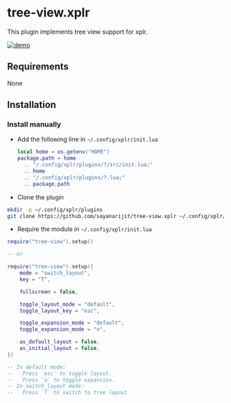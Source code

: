 # tree-view.xplr

This plugin implements tree view support for xplr.

[![demo](https://s12.gifyu.com/images/SQGR3.gif)](https://gifyu.com/image/SQGR3)

## Requirements

None

## Installation

### Install manually

- Add the following line in `~/.config/xplr/init.lua`

  ```lua
  local home = os.getenv("HOME")
  package.path = home
    .. "/.config/xplr/plugins/?/src/init.lua;"
    .. home
    .. "/.config/xplr/plugins/?.lua;"
    .. package.path
  ```

- Clone the plugin

```bash
mkdir -p ~/.config/xplr/plugins
git clone https://github.com/sayanarijit/tree-view.xplr ~/.config/xplr/plugins/tree-view
```

- Require the module in `~/.config/xplr/init.lua`

```lua
require("tree-view").setup()

-- or

require("tree-view").setup({
    mode = "switch_layout",
    key = "T",

    fullscreen = false,

    toggle_layout_mode = "default",
    toggle_layout_key = "esc",

    toggle_expansion_mode = "default",
    toggle_expansion_mode = "o",

    as_default_layout = false,
    as_initial_layout = false,
})

-- In default mode:
--   Press `esc` to toggle layout.
--   Press `o` to toggle expansion.
-- In switch_layout mode:
--   Press `T` to switch to tree layout
```
